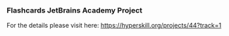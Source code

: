 ### Flashcards JetBrains Academy Project

For the details please visit here: https://hyperskill.org/projects/44?track=1
